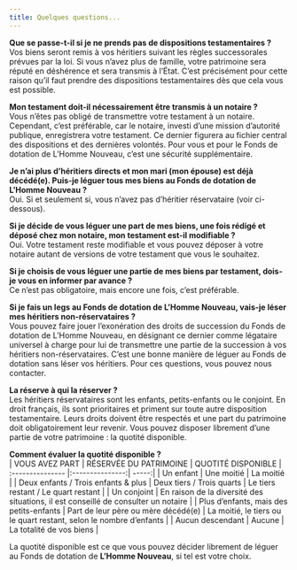 ```yaml
---
title: Quelques questions...
---
```


**Que se passe-t-il si je ne prends pas de dispositions testamentaires ?**  
Vos biens seront remis à vos héritiers suivant les règles successorales prévues par la loi. Si vous n’avez plus de famille, votre patrimoine sera réputé en déshérence et sera transmis à l’État. C’est précisément pour cette raison qu’il faut prendre des dispositions testamentaires dès que cela vous est possible.  

**Mon testament doit-il nécessairement être transmis à un notaire ?**  
Vous n’êtes pas obligé de transmettre votre testament à un notaire. Cependant, c’est préférable, car le notaire, investi d’une mission d’autorité publique, enregistrera votre testament. Ce dernier figurera au fichier central des dispositions et des dernières volontés. Pour vous et pour le Fonds de dotation de L’Homme Nouveau, c’est une sécurité supplémentaire.  

**Je n’ai plus d’héritiers directs et mon mari (mon épouse) est déjà décédé(e). Puis-je léguer tous mes biens au Fonds de dotation de L’Homme Nouveau ?**  
Oui. Si et seulement si, vous n’avez pas d’héritier réservataire (voir ci-dessous).  

**Si je décide de vous léguer une part de mes biens, une fois rédigé et déposé chez mon notaire, mon testament est-il modifiable ?**  
Oui. Votre testament reste modifiable et vous pouvez déposer à votre notaire autant de versions de votre testament que vous le souhaitez.  

**Si je choisis de vous léguer une partie de mes biens par testament, dois-je vous en informer par avance ?**  
Ce n’est pas obligatoire, mais encore une fois, c’est préférable.  

**Si je fais un legs au Fonds de dotation de L’Homme Nouveau, vais-je léser mes héritiers non-réservataires ?**  
Vous pouvez faire jouer l’exonération des droits de succession du Fonds de dotation de L’Homme Nouveau, en désignant ce dernier comme légataire universel à charge pour lui de transmettre une partie de la succession à vos héritiers non-réservataires. C’est une bonne manière de léguer au Fonds de dotation sans léser vos héritiers. Pour ces questions, vous pouvez nous contacter.  

**La réserve à qui la réserver ?**  
Les héritiers réservataires sont les enfants, petits-enfants ou le conjoint. En droit français, ils sont prioritaires et priment sur toute autre disposition testamentaire. Leurs droits doivent être respectés et une part du patrimoine doit obligatoirement leur revenir. Vous pouvez disposer librement d’une partie de votre patrimoine : la quotité disponible.  

**Comment évaluer la quotité disponible ?**  
| VOUS AVEZ PART | RÉSERVÉE DU PATRIMOINE | QUOTITÉ DISPONIBLE
| :--------------- |:---------------:| -----:|
| Un enfant | Une moitié | La moitié |
| Deux enfants / Trois enfants & plus | Deux tiers / Trois quarts | Le tiers restant / Le quart restant |
| Un conjoint | En raison de la diversité des situations, il est conseillé de consulter un notaire |
| Plus d’enfants, mais des petits-enfants | Part de leur père ou mère décédé(e) | La moitié, le tiers ou le quart restant, selon le nombre d’enfants |
| Aucun descendant | Aucune | La totalité de vos biens |

La quotité disponible est ce que vous pouvez décider librement de léguer au Fonds de dotation de **L’Homme Nouveau**, si tel est votre choix.
